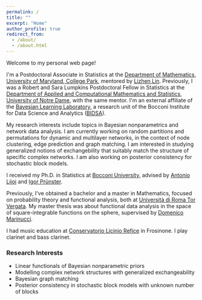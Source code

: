 ```yaml
---
permalink: /
title: ""
excerpt: "Home"
author_profile: true
redirect_from: 
  - /about/
  - /about.html
---
```


Welcome to my personal web page!

I'm a Postdoctoral Associate in Statistics at the [Department of Mathematics](https://www-math.umd.edu/), [University of Maryland, College Park](https://umd.edu/), mentored by [Lizhen Lin](https://blog.umd.edu/lizhen01/). Previously, I was a Robert and Sara Lumpkins Postdoctoral Fellow in Statistics at the [Department of Applied and Computational Mathematics and Statistics](https://acms.nd.edu/), [University of Notre Dame](https://www.nd.edu/), with the same mentor. I'm an external affiliate of the [Bayesian Learning Laboratory](https://bayeslab.unibocconi.eu/), a research unit of the Bocconi Institute for Data Science and Analytics ([BIDSA](https://bidsa.unibocconi.eu/)).

My research interests include topics in Bayesian nonparametrics and network data analysis. I am currently working on random partitions and permutations for dynamic and multilayer networks, in the context of node clustering, edge prediction and graph matching. I am interested in studying generalized notions of exchangebility that suitably match the structure of specific complex networks. I am also working on posterior consistency for stochastic block models. 

I received my Ph.D. in Statistics at [Bocconi University](https://www.unibocconi.eu/wps/wcm/connect/bocconi/sitopubblico_en/navigation+tree/home/programs/phd/phd+in+statistics), advised by [Antonio Lijoi](http://didattica.unibocconi.eu/mypage/index.php?IdUte=189615&idr=&lingua=eng) and [Igor Prünster](http://didattica.unibocconi.it/mypage/index.php?IdUte=187032&cognome=PRUENSTER&nome=IGOR&urlBackMy=).

Previously, I've obtained a bachelor and a master in Mathematics, focused on probability theory and functional analysis, both at [Università di Roma Tor Vergata](https://www.mat.uniroma2.it/index.php). My master thesis was about functional data analysis in the space of square-integrable functions on the sphere, supervised by [Domenico Marinucci](https://www.mat.uniroma2.it/~marinucc/).

I had music education at [Conservatorio Licinio Refice](http://www.conservatorio-frosinone.it/) in Frosinone. I play clarinet and bass clarinet.


### **Research Interests**

* Linear functionals of Bayesian nonparametric priors
* Modelling complex network structures with generalized exchangeability
* Bayesian graph matching
* Posterior consistency in stochastic block models with unknown number of blocks

